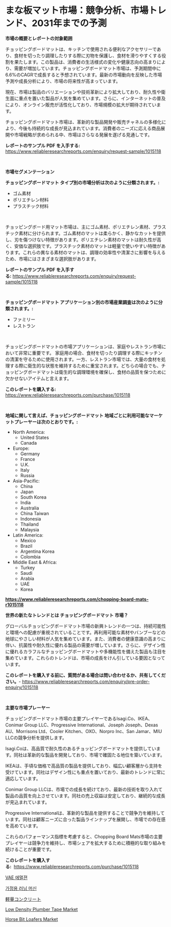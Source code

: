 <p><h1>まな板マット市場：競争分析、市場トレンド、2031年までの予測</h1></p><p><strong>市場の概要とレポートの対象範囲</strong></p>
<p><p>チョッピングボードマットは、キッチンで使用される便利なアクセサリーであり、食材を切ったり調理したりする際に刃物を保護し、食材を滑りやすくする役割を果たします。この製品は、消費者の生活様式の変化や健康志向の高まりにより、需要が増加しています。チョッピングボードマット市場は、予測期間中に6.6%のCAGRで成長すると予想されています。最新の市場動向を反映した市場予測や成長分析により、市場の将来性が高まっています。</p><p>現在、市場は製品のバリエーションや技術革新により拡大しており、耐久性や衛生面に重点を置いた製品が人気を集めています。さらに、インターネットの普及により、オンライン販売が活性化しており、市場規模の拡大が期待されています。</p><p>チョッピングボードマット市場は、革新的な製品開発や販売チャネルの多様化により、今後も持続的な成長が見込まれています。消費者のニーズに応える商品展開や市場戦略が求められる中、市場はさらなる発展を遂げる見通しです。</p></p>
<p><strong>レポートのサンプル PDF を入手する:</strong> <a href="https://www.reliableresearchreports.com/enquiry/request-sample/1015118">https://www.reliableresearchreports.com/enquiry/request-sample/1015118</a></p>
<p>&nbsp;</p>
<p><strong>市場セグメンテーション</strong></p>
<p><strong>チョッピングボードマット タイプ別の市場分析は次のように分類されます。:</strong></p>
<p><ul><li>ゴム素材</li><li>ポリエチレン材料</li><li>プラスチック材料</li></ul></p>
<p>&nbsp;</p>
<p><p>チョッピングボード用マット市場は、主にゴム素材、ポリエチレン素材、プラスチック素材に分けられます。ゴム素材のマットは柔らかく、静かなカットを提供し、刃を傷つけない特徴があります。ポリエチレン素材のマットは耐久性が高く、安価な選択肢です。プラスチック素材のマットは軽量で使いやすい特徴があります。これらの異なる素材のマットは、調理の効率性や清潔さに影響を与えるため、市場にはさまざまな選択肢があります。</p></p>
<p><strong>レポートのサンプル PDF を入手する:</strong>&nbsp;<a href="https://www.reliableresearchreports.com/enquiry/request-sample/1015118">https://www.reliableresearchreports.com/enquiry/request-sample/1015118</a></p>
<p>&nbsp;</p>
<p><strong> チョッピングボードマット アプリケーション別の市場産業調査は次のように分類されます。:</strong></p>
<p><ul><li>ファミリー</li><li>レストラン</li></ul></p>
<p>&nbsp;</p>
<p><p>チョッピングボードマットの市場アプリケーションは、家庭やレストラン市場において非常に重要です。 家庭用の場合、食材を切ったり調理する際にキッチンの清潔を守るために使用されます。一方、レストラン市場では、大量の食材を処理する際に衛生的な状態を維持するために重宝されます。どちらの場合でも、チョッピングボードマットは衛生的な調理環境を確保し、食材の品質を保つために欠かせないアイテムと言えます。</p></p>
<p><strong>このレポートを購入する:</strong>&nbsp; <a href="https://www.reliableresearchreports.com/purchase/1015118">https://www.reliableresearchreports.com/purchase/1015118</a></p>
<p>&nbsp;</p>
<p><strong>地域に関して言えば、チョッピングボードマット 地域ごとに利用可能なマーケットプレーヤーは次のとおりです。:</strong></p>
<p><ul>
    <li>
        North America:
        <ul>
            <li>United States</li>
            <li>Canada</li>
        </ul>
    </li>
    <li>
        Europe:
        <ul>
            <li>Germany</li>
            <li>France</li>
            <li>U.K.</li>
            <li>Italy</li>
            <li>Russia</li>
        </ul>
    </li>
    <li>
        Asia-Pacific:
        <ul>
            <li>China</li>
            <li>Japan</li>
            <li>South Korea</li>
            <li>India</li>
            <li>Australia</li>
            <li>China Taiwan</li>
            <li>Indonesia</li>
            <li>Thailand</li>
            <li>Malaysia</li>
        </ul>
    </li>
    <li>
        Latin America:
        <ul>
            <li>Mexico</li>
            <li>Brazil</li>
            <li>Argentina Korea</li>
            <li>Colombia</li>
        </ul>
    </li>
    <li>
        Middle East & Africa:
        <ul>
            <li>Turkey</li>
            <li>Saudi</li>
            <li>Arabia</li>
            <li>UAE</li>
            <li>Korea</li>
        </ul>
    </li>
    </ul></p>
<p><strong><a href="https://www.reliableresearchreports.com/chopping-board-mats-r1015118">https://www.reliableresearchreports.com/chopping-board-mats-r1015118</a></strong>&nbsp;</p>
<p><strong>世界の新たなトレンドとは チョッピングボードマット 市場？</strong></p>
<p><p>グローバルチョッピングボードマット市場の新興トレンドの一つは、持続可能性と環境への配慮が重視されていることです。再利用可能な素材やバンブーなどの地球にやさしい材料が人気を集めています。また、消費者の健康意識の高まりに伴い、抗菌性や耐久性に優れる製品の需要が増しています。さらに、デザイン性に優れるカラフルなチョッピングボードマットや多機能性を備えた製品も注目を集めています。これらのトレンドは、市場の成長をけん引している要因となっています。</p></p>
<p><strong>このレポートを購入する前に、質問がある場合は問い合わせるか、共有してください。</strong>- <a href="https://www.reliableresearchreports.com/enquiry/pre-order-enquiry/1015118">https://www.reliableresearchreports.com/enquiry/pre-order-enquiry/1015118</a></p>
<p>&nbsp;</p>
<p><strong>主要な市場プレーヤー</strong></p>
<p><p>チョッピングボードマット市場の主要プレイヤーであるIsagi.Co、IKEA、Conimar Group LLC、Progressive International、Joseph Joseph、Dexas AU、Morrisons Ltd、Cooler Kitchen、OXO、Norpro Inc、San Jamar、MIU LLCの競争分析を提供します。 </p><p>Isagi.Coは、高品質で耐久性のあるチョッピングボードマットを提供しています。同社は革新的な製品を開発しており、市場で確固たる地位を築いています。 </p><p>IKEAは、手頃な価格で高品質の製品を提供しており、幅広い顧客層から支持を受けています。同社はデザイン性にも重点を置いており、最新のトレンドに常に適応しています。 </p><p>Conimar Group LLCは、市場での成長を続けており、最新の技術を取り入れて製品の品質を向上させています。同社の売上収益は安定しており、継続的な成長が見込まれています。 </p><p>Progressive Internationalは、革新的な製品を提供することで競争力を維持しています。同社は顧客ニーズに合った製品ラインナップを展開し、市場での存在感を高めています。 </p><p>これらのパフォーマンス指標を考慮すると、Chopping Board Mats市場の主要プレイヤーは競争力を維持し、市場シェアを拡大するために積極的な取り組みを続けることが重要です。</p></p>
<p><strong>このレポートを購入する:</strong>&nbsp;&nbsp;<a href="https://www.reliableresearchreports.com/purchase/1015118">https://www.reliableresearchreports.com/purchase/1015118</a></p>
<p><p><a href="https://github.com/Tristiarton768456/Market-Research-Report-List-1/blob/main/144518459193.md">VAE 에멀젼</a></p><p><a href="https://github.com/novabrown3/Market-Research-Report-List-1/blob/main/735238659194.md">가정용 러닝 머신</a></p><p><a href="https://github.com/schmahlson/Market-Research-Report-List-1/blob/main/329308060452.md">軽量コンクリート</a></p><p><a href="https://www.linkedin.com/pulse/low-density-plumber-tape-market-size-focuses-dynamics-in-depth-fs7wf">Low Density Plumber Tape Market</a></p><p><a href="https://issuu.com/reportprime-2/docs/horse-bit-loafers-market-size-2030.pptx">Horse Bit Loafers Market</a></p></p>